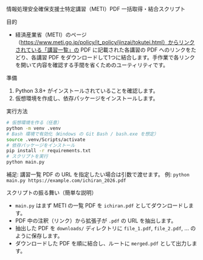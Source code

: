 情報処理安全確保支援士特定講習（METI）PDF 一括取得・結合スクリプト

目的
- 経済産業省（METI）のページ（https://www.meti.go.jp/policy/it_policy/jinzai/tokutei.html）からリンクされている「講習一覧」の PDF に記載された各講習の PDF へのリンクをたどり、各講習 PDF をダウンロードして1つに結合します。手作業で各リンクを開いて内容を確認する手間を省くためのユーティリティです。

準備
1. Python 3.8+ がインストールされていることを確認します。
2. 仮想環境を作成し、依存パッケージをインストールします。

実行方法
```bash
# 仮想環境を作る（任意）
python -m venv .venv
# Bash 環境で有効化（Windows の Git Bash / bash.exe を想定）
source .venv/Scripts/activate
# 依存パッケージをインストール
pip install -r requirements.txt
# スクリプトを実行
python main.py
```

補足: 講習一覧 PDF の URL を指定したい場合は引数で渡せます。
例: `python main.py https://example.com/ichiran_2026.pdf`

スクリプトの振る舞い（簡単な説明）
- `main.py` はまず METI の一覧 PDF を `ichiran.pdf` としてダウンロードします。
- PDF 中の注釈（リンク）から拡張子が `.pdf` の URL を抽出します。
- 抽出した PDF を `downloads/` ディレクトリに `file_1.pdf`, `file_2.pdf`, ... のように保存します。
- ダウンロードした PDF を順に結合し、ルートに `merged.pdf` として出力します。
 

